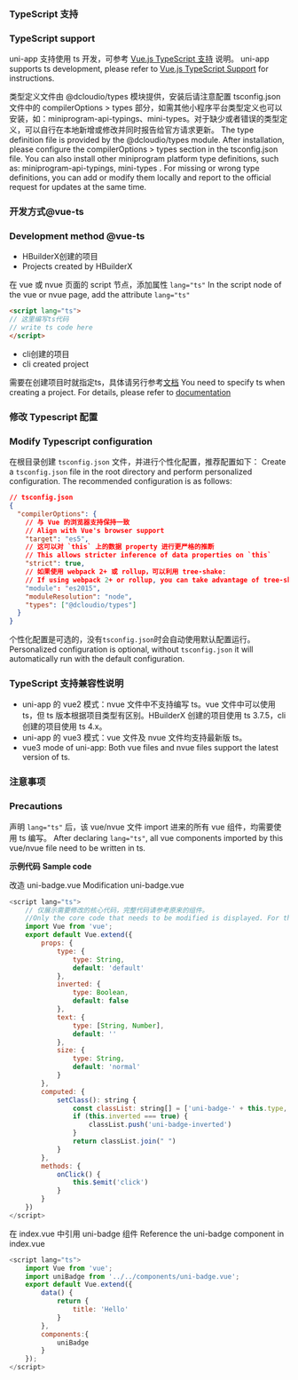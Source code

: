 ### TypeScript 支持
### TypeScript support

uni-app 支持使用 ts 开发，可参考 [Vue.js TypeScript 支持](https://cn.vuejs.org/v2/guide/typescript.html) 说明。
uni-app supports ts development, please refer to [Vue.js TypeScript Support](https://cn.vuejs.org/v2/guide/typescript.html) for instructions.

类型定义文件由 @dcloudio/types 模块提供，安装后请注意配置 tsconfig.json 文件中的 compilerOptions > types 部分，如需其他小程序平台类型定义也可以安装，如：miniprogram-api-typings、mini-types。对于缺少或者错误的类型定义，可以自行在本地新增或修改并同时报告给官方请求更新。
The type definition file is provided by the @dcloudio/types module. After installation, please configure the compilerOptions > types section in the tsconfig.json file. You can also install other miniprogram platform type definitions, such as: miniprogram-api-typings, mini-types . For missing or wrong type definitions, you can add or modify them locally and report to the official request for updates at the same time.

### 开发方式@vue-ts
### Development method @vue-ts

- HBuilderX创建的项目
- Projects created by HBuilderX

在 vue 或 nvue 页面的 script 节点，添加属性 `lang="ts"`
In the script node of the vue or nvue page, add the attribute `lang="ts"`

```html
<script lang="ts">
// 这里编写ts代码
// write ts code here
</script>
```

- cli创建的项目
- cli created project

需要在创建项目时就指定ts，具体请另行参考[文档](https://uniapp.dcloud.io/quickstart-cli.html#install-vue-cli)
You need to specify ts when creating a project. For details, please refer to [documentation](https://uniapp.dcloud.io/quickstart-cli.html#install-vue-cli)

### 修改 Typescript 配置
### Modify Typescript configuration

在根目录创建 `tsconfig.json` 文件，并进行个性化配置，推荐配置如下：
Create a `tsconfig.json` file in the root directory and perform personalized configuration. The recommended configuration is as follows:
```json
// tsconfig.json
{
  "compilerOptions": {
    // 与 Vue 的浏览器支持保持一致
    // Align with Vue's browser support
    "target": "es5",
    // 这可以对 `this` 上的数据 property 进行更严格的推断
    // This allows stricter inference of data properties on `this`
    "strict": true,
    // 如果使用 webpack 2+ 或 rollup，可以利用 tree-shake:
    // If using webpack 2+ or rollup, you can take advantage of tree-shake:
    "module": "es2015",
    "moduleResolution": "node",
    "types": ["@dcloudio/types"]
  }
}
```

个性化配置是可选的，没有`tsconfig.json`时会自动使用默认配置运行。
Personalized configuration is optional, without `tsconfig.json` it will automatically run with the default configuration.

### TypeScript 支持兼容性说明
- uni-app 的 vue2 模式：nvue 文件中不支持编写 ts。vue 文件中可以使用 ts，但 ts 版本根据项目类型有区别。HBuilderX 创建的项目使用 ts 3.7.5，cli 创建的项目使用 ts 4.x。
- uni-app 的 vue3 模式：vue 文件及 nvue 文件均支持最新版 ts。
- vue3 mode of uni-app: Both vue files and nvue files support the latest version of ts.

### 注意事项
### Precautions

声明 `lang="ts"` 后，该 vue/nvue 文件 import 进来的所有 vue 组件，均需要使用 ts 编写。
After declaring `lang="ts"`, all vue components imported by this vue/nvue file need to be written in ts.

**示例代码**
**Sample code**

改造 uni-badge.vue
Modification uni-badge.vue

```javascript
<script lang="ts">
    // 仅展示需要修改的核心代码，完整代码请参考原来的组件。
    //Only the core code that needs to be modified is displayed. For the complete code, please refer to the original components.
	import Vue from 'vue';
	export default Vue.extend({
		props: {
			type: {
				type: String,
				default: 'default'
			},
			inverted: {
				type: Boolean,
				default: false
			},
			text: {
				type: [String, Number],
				default: ''
			},
			size: {
				type: String,
				default: 'normal'
			}
		},
		computed: {
			setClass(): string {
				const classList: string[] = ['uni-badge-' + this.type, 'uni-badge-size-' + this.size];
				if (this.inverted === true) {
					classList.push('uni-badge-inverted')
				}
				return classList.join(" ")
			}
		},
		methods: {
			onClick() {
				this.$emit('click')
			}
		}
	})
</script>
```

在 index.vue 中引用 uni-badge 组件
Reference the uni-badge component in index.vue

```javascript
<script lang="ts">
    import Vue from 'vue';
	import uniBadge from '../../components/uni-badge.vue';
	export default Vue.extend({
		data() {
			return {
				title: 'Hello'
			}
		},
		components:{
			uniBadge
		}
	});
</script>
```
